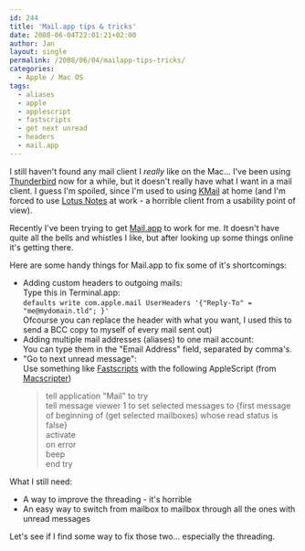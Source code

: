 ```yaml
---
id: 244
title: 'Mail.app tips & tricks'
date: 2008-06-04T22:01:21+02:00
author: Jan
layout: single
permalink: /2008/06/04/mailapp-tips-tricks/
categories:
  - Apple / Mac OS
tags:
  - aliases
  - apple
  - applescript
  - fastscripts
  - get next unread
  - headers
  - mail.app
---
```

I still haven't found any mail client I _really_ like on the Mac... I've been using [Thunderbird](http://www.mozilla.com/thunderbird/) now for a while, but it doesn't really have what I want in a mail client. I guess I'm spoiled, since I'm used to using [KMail](http://kontact.kde.org/kmail/) at home (and I'm forced to use [Lotus Notes](http://www.ibm.com/software/lotus/products/notes/) at work - a horrible client from a usability point of view).

Recently I've been trying to get [Mail.app](http://www.apple.com/macosx/features/mail.html) to work for me. It doesn't have quite all the bells and whistles I like, but after looking up some things online it's getting there.

Here are some handy things for Mail.app to fix some of it's shortcomings:

  * Adding custom headers to outgoing mails:  
    Type this in Terminal.app:  
    `defaults write com.apple.mail UserHeaders '{"Reply-To" = "me@mydomain.tld"; }'`  
    Ofcourse you can replace the header with what you want, I used this to send a BCC copy to myself of every mail sent out)
  * Adding multiple mail addresses (aliases) to one mail account:  
    You can type them in the "Email Address" field, separated by comma's.
  * "Go to next unread message":  
    Use something like [Fastscripts](http://www.red-sweater.com/fastscripts/) with the following AppleScript (from [Macscripter](http://macscripter.net/viewtopic.php?pid=62563#p62563)) 
    > tell application "Mail" to try  
    > tell message viewer 1 to set selected messages to {first message of beginning of (get selected mailboxes) whose read status is false}  
    > activate  
    > on error  
    > beep  
    > end try

What I still need:

  * A way to improve the threading - it's horrible
  * An easy way to switch from mailbox to mailbox through all the ones with unread messages

Let's see if I find some way to fix those two... especially the threading.